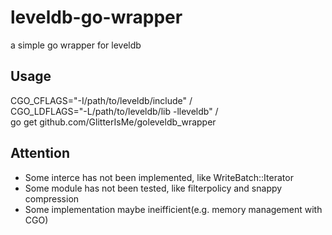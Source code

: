# leveldb-go-wrapper
a simple go wrapper for leveldb

## Usage
CGO_CFLAGS="-I/path/to/leveldb/include" /\
CGO_LDFLAGS="-L/path/to/leveldb/lib -lleveldb" /\
  go get github.com/GlitterIsMe/goleveldb_wrapper

## Attention
- Some interce has not been implemented, like WriteBatch::Iterator
- Some module has not been tested, like filterpolicy and snappy compression
- Some implementation maybe ineifficient(e.g. memory management with CGO)

